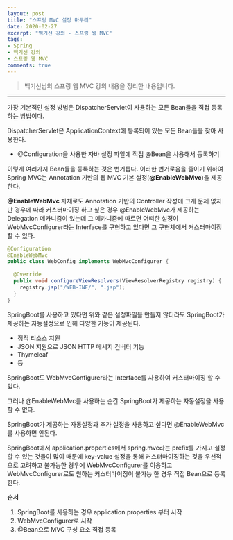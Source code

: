 ```yaml
---
layout: post 
title: "스프링 MVC 설정 마무리"
date: 2020-02-27
excerpt: "백기선 강의 - 스프링 웹 MVC"
tags: 
- Spring
- 백기선 강의
- 스프링 웹 MVC
comments: true 
---
```


>백기선님의 스프링 웹 MVC 강의 내용을 정리한 내용입니다.
---

가장 기본적인 설정 방법은 DispatcherServlet이 사용하는 모든 Bean들을 직접 등록하는 방법이다.

DispatcherServlet은 ApplicationContext에 등록되어 있는 모든 Bean들을 찾아 사용한다.

* @Configuration을 사용한 자바 설정 파일에 직접 @Bean을 사용해서 등록하기



이렇게 여러가지 Bean들을 등록하는 것은 번거롭다. 이러한 번거로움을 줄이기 위하여 Spring MVC는 Annotation 기반의 웹 MVC 기본 설정(**@EnableWebMvc**)을 제공한다.



**@EnableWebMvc** 자체로도 Annotation 기반의 Controller 작성에 크게 문제 없지만 경우에 따라 커스터마이징 하고 싶은 경우  @EnableWebMvc가 제공하는 Delegation 메카니즘이 있는데 그 메카니즘에 따르면 어떠한 설정이 WebMvcConfigurer라는 Interface를 구현하고 있다면 그 구현체에서 커스터마이징 할 수 있다.

```java
@Configuration
@EnableWebMvc
public class WebConfig implements WebMvcConfigurer {
  
  @Override
  public void configureViewResolvers(ViewResolverRegistry registry) {
    registry.jsp("/WEB-INF/", ".jsp");
  }
}
```



SpringBoot를 사용하고 있다면 위와 같은 설정파일을 만들지 않더라도 SpringBoot가 제공하는 자동설정으로 인해 다양한 기능이 제공된다.

* 정적 리소스 지원
* JSON 지원으로 JSON HTTP 메세지 컨버터 기능
* Thymeleaf
* 등



SpringBoot도 WebMvcConfigurer라는 Interface를 사용하여 커스터마이징 할 수 있다.

그러나 @EnableWebMvc를 사용하는 순간 SpringBoot가 제공하는 자동설정을 사용할 수 없다.

SpringBoot가 제공하는 자동설정과 추가 설정을 사용하고 싶다면 @EnableWebMvc를 사용하면 안된다.



SpringBoot에서 application.properties에서 spring.mvc라는 prefix를 가지고 설정할 수 있는 것들이 많이 때문에 key-value 설정을 통해 커스터마이징하는 것을 우선적으로 고려하고 불가능한 경우에 WebMvcConfigurer를 이용하고 WebMvcConfigurer로도 원하는 커스터마이징이 불가능 한 경우 직접 Bean으로 등록한다.

**순서**

1. SpringBoot를 사용하는 경우 application.properties 부터 시작
2. WebMvcConfigurer로 시작
3. @Bean으로 MVC 구성 요소 직접 등록



